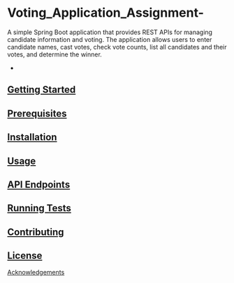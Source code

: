# Voting_Application_Assignment-
A simple Spring Boot application that provides REST APIs for managing candidate information and voting. The application allows users to enter candidate names, cast votes, check vote counts, list all candidates and their votes, and determine the winner.

-
 [
Getting Started
](
#getting-started
)
  -
 [
Prerequisites
](
#prerequisites
)
  -
 [
Installation
](
#installation
)
-
 [
Usage
](
#usage
)
  -
 [
API Endpoints
](
#api-endpoints
)
-
 [
Running Tests
](
#running-tests
)
-
 [
Contributing
](
#contributing
)
-
 [
License
](
#license
)
-
 [
Acknowledgements
](
#acknowledgements
)
